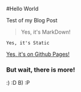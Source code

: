 <!--- YAML (Cleaner than Json)

meta:
  - category: Yey Category!
  - tags:
    - First
    - Post
    - TAAAAGS!

-->

#Hello World

Test of my Blog Post

> Yes, it's MarkDown!

``
Yes, it's Static
``

[Yes, it's on Github Pages!](www.github.com/mentos1386)


### But wait, there is more!

:) :D B) :P
